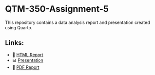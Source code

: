 # QTM-350-Assignment-5

This repository contains a data analysis report and presentation created using Quarto.

## Links:
- 📄 [HTML Report](https://Minjoo22.github.io/QTM-350-Assignment-5/docs/Assignment5.html)
- 📊 [Presentation](https://Minjoo22.github.io/QTM-350-Assignment-5/docs/presentation.html)
- 📜 [PDF Report](Assignment5.pdf)
